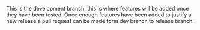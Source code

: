 This is the development branch, this is where features will be added once they have been tested. Once enough features have been added to justify a new release a pull request can be made form dev branch to release branch.
